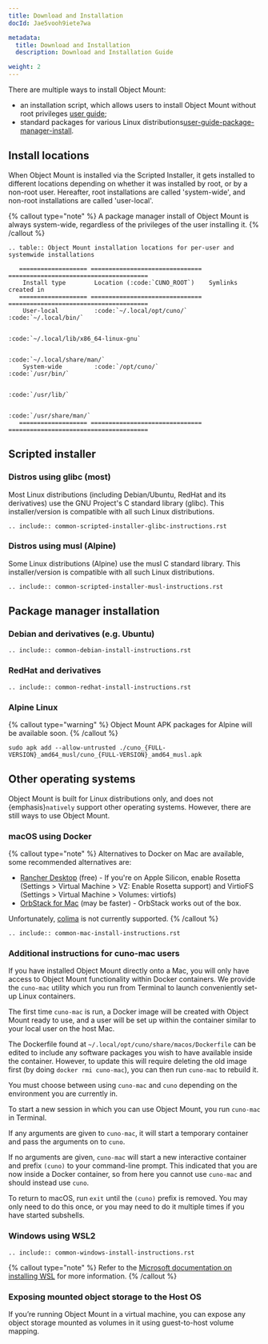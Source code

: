 ```yaml
---
title: Download and Installation
docId: Jae5vooh9iete7wa

metadata:
  title: Download and Installation
  description: Download and Installation Guide

weight: 2    
---
```

There are multiple ways to install Object Mount:

- an installation script, which allows users to install Object Mount without root privileges [user guide](../../installation/page.md#scripted-installation);
- standard packages for various Linux distributions[user-guide-package-manager-install](user-guide-package-manager-install).

## Install locations

When Object Mount is installed via the Scripted Installer, it gets installed to different locations depending on whether it was installed by root, or by a non-root user.
Hereafter, root installations are called 'system-wide', and non-root installations are called 'user-local'.

{% callout type="note"  %}
A package manager install of Object Mount is always system-wide, regardless of the privileges of the user installing it.
{% /callout %}


``` 
.. table:: Object Mount installation locations for per-user and systemwide installations

   =================== =============================== =======================================
    Install type        Location (:code:`CUNO_ROOT`)    Symlinks created in
   =================== =============================== =======================================
    User-local          :code:`~/.local/opt/cuno/`      :code:`~/.local/bin/`

                                                        :code:`~/.local/lib/x86_64-linux-gnu`

                                                        :code:`~/.local/share/man/`
    System-wide         :code:`/opt/cuno/`              :code:`/usr/bin/`

                                                        :code:`/usr/lib/`

                                                        :code:`/usr/share/man/`
   =================== =============================== =======================================
```


## Scripted installer

### Distros using glibc (most)

Most Linux distributions (including Debian/Ubuntu, RedHat and its derivatives) use the GNU Project's C standard library (glibc). This installer/version is compatible with all such Linux distributions.

``` 
.. include:: common-scripted-installer-glibc-instructions.rst
```

### Distros using musl (Alpine)

Some Linux distributions (Alpine) use the musl C standard library. This installer/version is compatible with all such Linux distributions.

``` 
.. include:: common-scripted-installer-musl-instructions.rst
```



## Package manager installation


### Debian and derivatives (e.g. Ubuntu)

``` 
.. include:: common-debian-install-instructions.rst
```

### RedHat and derivatives

``` 
.. include:: common-redhat-install-instructions.rst
```

### Alpine Linux

{% callout type="warning"  %}
Object Mount APK packages for Alpine will be available soon.
{% /callout %}

```console
sudo apk add --allow-untrusted ./cuno_{FULL-VERSION}_amd64_musl/cuno_{FULL-VERSION}_amd64_musl.apk
```

## Other operating systems

Object Mount is built for Linux distributions only, and does not {emphasis}`natively` support other operating systems.
However, there are still ways to use Object Mount.

### macOS using Docker

{% callout type="note"  %}
Alternatives to Docker on Mac are available, some recommended alternatives are:

- [Rancher Desktop](https://rancherdesktop.io/) (free) - If you're on Apple Silicon, enable Rosetta (Settings > Virtual Machine > VZ: Enable Rosetta support) and VirtioFS (Settings > Virtual Machine > Volumes: virtiofs)
- [OrbStack for Mac](https://orbstack.dev/) (may be faster) - OrbStack works out of the box.

Unfortunately, [colima](https://github.com/abiosoft/colima) is not currently supported.
{% /callout %}

``` 
.. include:: common-mac-install-instructions.rst
```

### Additional instructions for cuno-mac users

If you have installed Object Mount directly onto a Mac, you will only have access to Object Mount functionality within Docker containers. We provide the `cuno-mac` utility which you run from Terminal to launch conveniently set-up Linux containers.

The first time `cuno-mac` is run, a Docker image will be created with Object Mount ready to use, and a user will be set up within the container similar to your local user on the host Mac.

The Dockerfile found at `~/.local/opt/cuno/share/macos/Dockerfile` can be edited to include any software packages you wish to have available inside the container. However, to update this will require deleting the old image first (by doing `docker rmi cuno-mac`), you can then run `cuno-mac` to rebuild it.

You must choose between using `cuno-mac` and `cuno` depending on the environment you are currently in.

To start a new session in which you can use Object Mount, you run `cuno-mac` in Terminal.

If any arguments are given to `cuno-mac`, it will start a temporary container and pass the arguments on to `cuno`.

If no arguments are given, `cuno-mac` will start a new interactive container and prefix `(cuno)` to your command-line prompt. This indicated that you are now inside a Docker container, so from here you cannot use `cuno-mac` and should instead use `cuno`.

To return to macOS, run `exit` until the `(cuno)` prefix is removed. You may only need to do this once, or you may need to do it multiple times if you have started subshells.

### Windows using WSL2

``` 
.. include:: common-windows-install-instructions.rst
```

{% callout type="note"  %}
Refer to the [Microsoft documentation on installing WSL](https://docs.microsoft.com/en-gb/windows/wsl/install) for more information.
{% /callout %}

### Exposing mounted object storage to the Host OS

If you’re running Object Mount in a virtual machine, you can expose any object storage mounted as volumes in it using guest-to-host volume mapping.

